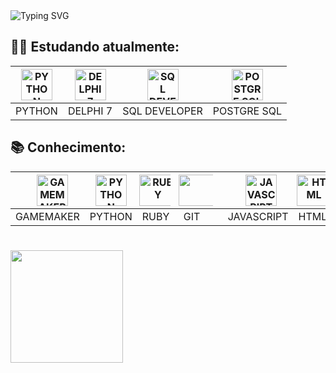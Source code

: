<img src="https://readme-typing-svg.demolab.com?font=Lora&weight=700&size=22&duration=4000&pause=1000&color=B81808&width=435&lines=Ol%C3%A1+Meu+nome+%C3%A9+Adryan+Maikel!" alt="Typing SVG"/>

<!--
**AdryanMaikel/AdryanMaikel** is a ✨ _special_ ✨ repository because its `README.md` (this file) appears on your GitHub profile.
Here are some ideas to get you started:

- 🔭 I’m currently working on ...
- 🌱 I’m currently learning ...
- 👯 I’m looking to collaborate on ...
- 🤔 I’m looking for help with ...
- 💬 Ask me about ...
- 📫 How to reach me: ...
- 😄 Pronouns: ...
- ⚡ Fun fact: ...
-->

## 👨‍💻 Estudando atualmente: 


| <img title="PYTHON" width="50" height="50" hspace="5" src="https://img.icons8.com/?size=80&id=lXPUSRCongH1&format=png"/> | <img title="DELPHI 7" hspace="5" width="50" height="50" src="https://images-wixmp-ed30a86b8c4ca887773594c2.wixmp.com/f/02f50532-2e3b-4734-a40b-21b752f59376/d441oe-aa17a99b-38dc-4939-943d-ccff6c9cdeb7.png?token=eyJ0eXAiOiJKV1QiLCJhbGciOiJIUzI1NiJ9.eyJzdWIiOiJ1cm46YXBwOjdlMGQxODg5ODIyNjQzNzNhNWYwZDQxNWVhMGQyNmUwIiwiaXNzIjoidXJuOmFwcDo3ZTBkMTg4OTgyMjY0MzczYTVmMGQ0MTVlYTBkMjZlMCIsIm9iaiI6W1t7InBhdGgiOiJcL2ZcLzAyZjUwNTMyLTJlM2ItNDczNC1hNDBiLTIxYjc1MmY1OTM3NlwvZDQ0MW9lLWFhMTdhOTliLTM4ZGMtNDkzOS05NDNkLWNjZmY2YzljZGViNy5wbmcifV1dLCJhdWQiOlsidXJuOnNlcnZpY2U6ZmlsZS5kb3dubG9hZCJdfQ.A4RJLiqIBYMEZoc4iVlb-5AHm0hUbFLgko0mZ8O8eHA"/> | <img title="SQL DEVELOPER" width="50" height="50" hspace="25" src="https://www.oracle.com/a/ocom/img/sql-dev3.svg"/> | <img title="POSTGRE SQL" width="50" height="50" hspace="20" src="https://upload.wikimedia.org/wikipedia/commons/thumb/2/29/Postgresql_elephant.svg/993px-Postgresql_elephant.svg.png"/> |
|------|--------|-------------|-----------|
|PYTHON|DELPHI 7|SQL DEVELOPER|POSTGRE SQL|

## 📚 Conhecimento:

|<img title="GAMEMAKER" width="50" height="50" style="margin-left: 15" src="GameMaker.ico"/>|<img title="PYTHON" width="50" height="50" style="margin-left: " src="https://img.icons8.com/?size=80&id=lXPUSRCongH1&format=png"/>|<img title="RUBY" width="60" height="50" style="margin-left: -10" src="https://www.demorodavel.com/wp-content/uploads/2019/09/ruby-logo-300x263.png"/>|<img loading="lazy" src="https://cdn.jsdelivr.net/gh/devicons/devicon/icons/git/git-original.svg" width="70" height="50" style="margin-left: -15" height="50"/>|<img title="JAVASCRIPT" style="margin-left: 10" width="50" height="50"  src="https://upload.wikimedia.org/wikipedia/commons/thumb/6/6a/JavaScript-logo.png/600px-JavaScript-logo.png?20120221235433"/>|<img title="HTML" width="55" height="50" style="margin-left: -5" src="https://www.w3.org/html/logo/downloads/HTML5_Badge_512.png"/>|<img title="CSS" width="60" height="50" style="margin-left: -10" src="https://upload.wikimedia.org/wikipedia/commons/thumb/6/62/CSS3_logo.svg/512px-CSS3_logo.svg.png?20210705212817"/>|
|---------|------|----|---|----------|----|---|
|GAMEMAKER|PYTHON|RUBY|GIT|JAVASCRIPT|HTML|CSS|





#
<a href="https://github.com/AdryanMaikel">
  <img loading="lazy" height="180em" src="https://github-readme-stats.vercel.app/api/top-langs/?username=AdryanMaikel&layout=compact&langs_count=7&theme=dracula"/>
</a>
